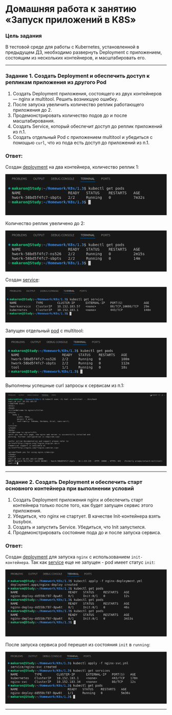 # Домашняя работа к занятию «Запуск приложений в K8S»

### Цель задания

В тестовой среде для работы с Kubernetes, установленной в предыдущем ДЗ, необходимо развернуть Deployment с приложением, состоящим из нескольких контейнеров, и масштабировать его.

------

### Задание 1. Создать Deployment и обеспечить доступ к репликам приложения из другого Pod

1. Создать Deployment приложения, состоящего из двух контейнеров — nginx и multitool. Решить возникшую ошибку.
2. После запуска увеличить количество реплик работающего приложения до 2.
3. Продемонстрировать количество подов до и после масштабирования.
4. Создать Service, который обеспечит доступ до реплик приложений из п.1.
5. Создать отдельный Pod с приложением multitool и убедиться с помощью `curl`, что из пода есть доступ до приложений из п.1.

### Ответ:

Создан [deployment](https://github.com/AlekseyStroitelev/Homework/blob/main/K8s/1.3/deployment.yml) на два контейнера, количество реплик 1:

![1_1](https://github.com/AlekseyStroitelev/Homework/blob/main/K8s/1.3/screenshots/k8s1_1.png)

Количество реплик увеличено до 2:

![1_2](https://github.com/AlekseyStroitelev/Homework/blob/main/K8s/1.3/screenshots/k8s1_2.png)

Создан [service](https://github.com/AlekseyStroitelev/Homework/blob/main/K8s/1.3/service.yml):

![1_3](https://github.com/AlekseyStroitelev/Homework/blob/main/K8s/1.3/screenshots/k8s1_3.png)

Запущен отдельный [pod](https://github.com/AlekseyStroitelev/Homework/blob/main/K8s/1.3/multitool.yml) с multitool:

![1_4](https://github.com/AlekseyStroitelev/Homework/blob/main/K8s/1.3/screenshots/k8s1_4.png)

Выполнены успешные curl запросы к сервисам из п.1:

![1_5](https://github.com/AlekseyStroitelev/Homework/blob/main/K8s/1.3/screenshots/k8s1_5.png)

------

### Задание 2. Создать Deployment и обеспечить старт основного контейнера при выполнении условий

1. Создать Deployment приложения nginx и обеспечить старт контейнера только после того, как будет запущен сервис этого приложения.
2. Убедиться, что nginx не стартует. В качестве Init-контейнера взять busybox.
3. Создать и запустить Service. Убедиться, что Init запустился.
4. Продемонстрировать состояние пода до и после запуска сервиса.

### Ответ:

Создан [deployment]() для запуска `nginx` с использованием `init-контейнера`. Так как [service]() еще не запущен - pod имеет статус `init`:

![1_6](https://github.com/AlekseyStroitelev/Homework/blob/main/K8s/1.3/screenshots/k8s1_6.png)

После запуска сервиса pod перешел из состояния `init` в `running`:

![1_7](https://github.com/AlekseyStroitelev/Homework/blob/main/K8s/1.3/screenshots/k8s1_7.png)

------
